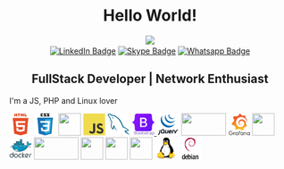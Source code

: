 <div id="header" align="center">
  <h1>Hello World!</h1>
  <img src="https://media.giphy.com/media/M9gbBd9nbDrOTu1Mqx/giphy.gif" width="100"/>
  <div id="badges">
    <a href="https://www.linkedin.com/in/leonardo-marcatti-da-silva-385b84146/"><img src="https://img.shields.io/badge/LinkedIn-blue?style=for-the-badge&logo=linkedin&logoColor=white" alt="LinkedIn Badge"/></a>
    <a href="skype:leonardo.marcatti"><img src="https://img.shields.io/badge/Skype-blue?style=for-the-badge&logo=skype&logoColor=white" alt="Skype Badge"/></a>
    <a href="leonardo.marcatti"><img src="https://img.shields.io/badge/Whatsapp-darkgreen?style=for-the-badge&logo=whatsapp&logoColor=white" alt="Whatsapp Badge"/></a>
  </div>
</div>
<h2 style="text-align: center;">FullStack Developer | Network Enthusiast </h2>
<p>I'm a JS, PHP and Linux lover</p>
<div>
  <a href="https://www.w3schools.com/html/"><img src="https://github.com/devicons/devicon/blob/master/icons/html5/html5-plain-wordmark.svg" width="40" height="40"></a>
  <a href="https://www.w3schools.com/css/"><img src="https://github.com/devicons/devicon/blob/master/icons/css3/css3-original-wordmark.svg" width="40" height="40"></a>
  <a href="https://www.php.net/"><img src="https://user-images.githubusercontent.com/29094440/176947095-e5985b18-840f-4d6a-81b9-ecce7f86ebd9.png" width="40" height="40"></a>
  <a href="https://www.javascript.com/"> <img src="https://github.com/devicons/devicon/blob/master/icons/javascript/javascript-original.svg" width="40" height="40"></a>
  <a href="https://www.mysql.com/"><img src="https://github.com/devicons/devicon/blob/master/icons/mysql/mysql-original.svg" width="40" height="40"></a>
  <a href="https://getbootstrap.com/docs/5.0/getting-started/introduction/"><img src="https://github.com/devicons/devicon/blob/master/icons/bootstrap/bootstrap-original-wordmark.svg" width="40" height="40"> </a>
  <a href="https://jquery.com/"><img src="https://github.com/devicons/devicon/blob/master/icons/jquery/jquery-original-wordmark.svg" width="40" height="40"></a>
  <a href="https://www.zabbix.com/"><img src="https://www.made4it.com.br/wp-content/uploads/2020/10/zabbix_logo_500x131.png" width="80" height="40"></a>
  <a href="https://grafana.com/"><img src="https://github.com/devicons/devicon/blob/master/icons/grafana/grafana-original-wordmark.svg" width="40" height="40"></a>
  <a href="https://owncloud.com/"> <img src="https://owncloud.com/wp-content/uploads/2020/07/owncloud-trademark.png" width="40" height="40"></a>
  <a href="https://www.docker.com/"><img src="https://github.com/devicons/devicon/blob/master/icons/docker/docker-original-wordmark.svg" width="40" height="40"></a>
  <a href="https://proxmox.com/en/"><img src="https://logovectorseek.com/wp-content/uploads/2021/10/proxmox-server-solutions-gmbh-logo-vector.png" width="80" height="40"></a>
  <a href="https://www.pfsense.org/"><img src="https://upload.wikimedia.org/wikipedia/commons/thumb/b/b9/PfSense_logo.png/1200px-PfSense_logo.png" width="40" height="40"></a>
  <a href="https://www.samba.org/"><img src="https://treinamentos.unirede.net/wp-content/uploads/sites/2/2017/05/samba-treinamento-square.png" width="40" height="40"></a>
  <a href="https://www.microsoft.com/pt-br/windows-server"><img src="https://penseemti.com.br/wp-content/uploads/2016/02/windows-server-logo.png" width="40" height="40"></a>
  <a href="https://www.linux.org/pages/download/"><img src="https://github.com/devicons/devicon/blob/master/icons/linux/linux-original.svg" width="40" height="40"></a>
  <a href="https://www.debian.org/"><img src="https://github.com/devicons/devicon/blob/master/icons/debian/debian-original-wordmark.svg" width="40" height="40"></a>
</div>
